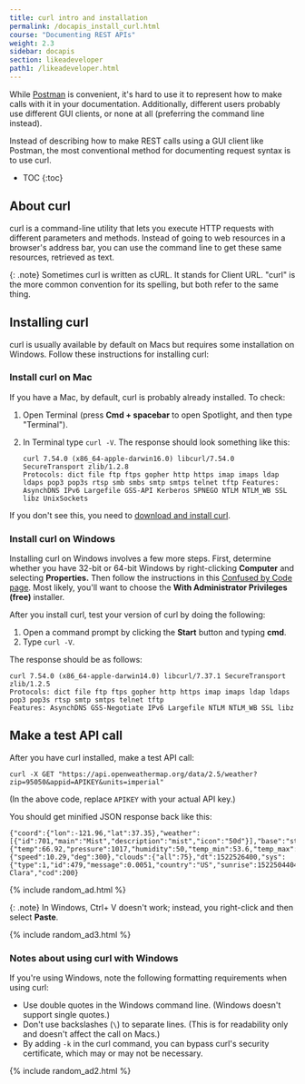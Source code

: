 ```yaml
---
title: curl intro and installation
permalink: /docapis_install_curl.html
course: "Documenting REST APIs"
weight: 2.3
sidebar: docapis
section: likeadeveloper
path1: /likeadeveloper.html
---
```


While [Postman](docapis_postman.html) is convenient, it's hard to use it to represent how to make calls with it in your documentation. Additionally, different users probably use different GUI clients, or none at all (preferring the command line instead).

Instead of describing how to make REST calls using a GUI client like Postman, the most conventional method for documenting request syntax is to use curl.

* TOC
{:toc}

## About curl

curl is a command-line utility that lets you execute HTTP requests with different parameters and methods. Instead of going to web resources in a browser's address bar, you can use the command line to get these same resources, retrieved as text.

{: .note}
Sometimes curl is written as cURL. It stands for Client URL. "curl" is the more common convention for its spelling, but both refer to the same thing.

## Installing curl

curl is usually available by default on Macs but requires some installation on Windows. Follow these instructions for installing curl:

### Install curl on Mac

If you have a Mac, by default, curl is probably already installed. To check:

1.  Open Terminal (press **Cmd + spacebar** to open Spotlight, and then type "Terminal").
2.  In Terminal type `curl -V`. The response should look something like this:

    ```
    curl 7.54.0 (x86_64-apple-darwin16.0) libcurl/7.54.0 SecureTransport zlib/1.2.8
    Protocols: dict file ftp ftps gopher http https imap imaps ldap ldaps pop3 pop3s rtsp smb smbs smtp smtps telnet tftp Features: AsynchDNS IPv6 Largefile GSS-API Kerberos SPNEGO NTLM NTLM_WB SSL libz UnixSockets
    ```

If you don't see this, you need to [download and install curl](http://curl.haxx.se/).

### Install curl on Windows

Installing curl on Windows involves a few more steps. First, determine whether you have 32-bit or 64-bit Windows by right-clicking **Computer** and selecting **Properties.** Then follow the instructions in this [Confused by Code page](http://www.confusedbycode.com/curl/#downloads). Most likely, you'll want to choose the **With Administrator Privileges (free)** installer.

After you install curl, test your version of curl by doing the following:

1. Open a command prompt by clicking the **Start** button and typing **cmd**.
2. Type `curl -V`.

The response should be as follows:

```
curl 7.54.0 (x86_64-apple-darwin14.0) libcurl/7.37.1 SecureTransport zlib/1.2.5
Protocols: dict file ftp ftps gopher http https imap imaps ldap ldaps pop3 pop3s rtsp smtp smtps telnet tftp
Features: AsynchDNS GSS-Negotiate IPv6 Largefile NTLM NTLM_WB SSL libz
```

## Make a test API call

After you have curl installed, make a test API call:

```
curl -X GET "https://api.openweathermap.org/data/2.5/weather?zip=95050&appid=APIKEY&units=imperial"
```

(In the above code, replace `APIKEY` with your actual API key.)

You should get minified JSON response back like this:

```
{"coord":{"lon":-121.96,"lat":37.35},"weather":[{"id":701,"main":"Mist","description":"mist","icon":"50d"}],"base":"stations","main":{"temp":66.92,"pressure":1017,"humidity":50,"temp_min":53.6,"temp_max":75.2},"visibility":16093,"wind":{"speed":10.29,"deg":300},"clouds":{"all":75},"dt":1522526400,"sys":{"type":1,"id":479,"message":0.0051,"country":"US","sunrise":1522504404,"sunset":1522549829},"id":420006397,"name":"Santa Clara","cod":200}
```

{% include random_ad.html %}

{: .note}
In Windows, Ctrl+ V doesn't work; instead, you right-click and then select **Paste**.

{% include random_ad3.html %}

### Notes about using curl with Windows

If you're using Windows, note the following formatting requirements when using curl:

* Use double quotes in the Windows command line. (Windows doesn't support single quotes.)
* Don't use backslashes (`\`) to separate lines. (This is for readability only and doesn't affect the call on Macs.)
* By adding `-k` in the curl command, you can bypass curl's security certificate, which may or may not be necessary.

{% include random_ad2.html %}

